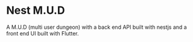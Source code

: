 # Nest M.U.D

A M.U.D (multi user dungeon) with a back end API built with nestjs and a front end UI built with Flutter.
